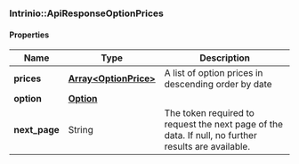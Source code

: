 

[//]: # (CLASS:Intrinio::ApiResponseOptionPrices)

[//]: # (KIND:object)

### Intrinio::ApiResponseOptionPrices

#### Properties

[//]: # (START_DEFINITION)

Name | Type | Description
------------ | ------------- | -------------
**prices** | [**Array&lt;OptionPrice&gt;**](OptionPrice.md) | A list of option prices in descending order by date &nbsp;
**option** | [**Option**](Option.md) |  &nbsp;
**next_page** | String | The token required to request the next page of the data. If null, no further results are available. &nbsp;

[//]: # (END_DEFINITION)


[//]: # (CONTAINED_CLASS:Intrinio::OptionPrice)


[//]: # (CONTAINED_CLASS:Intrinio::Option)



